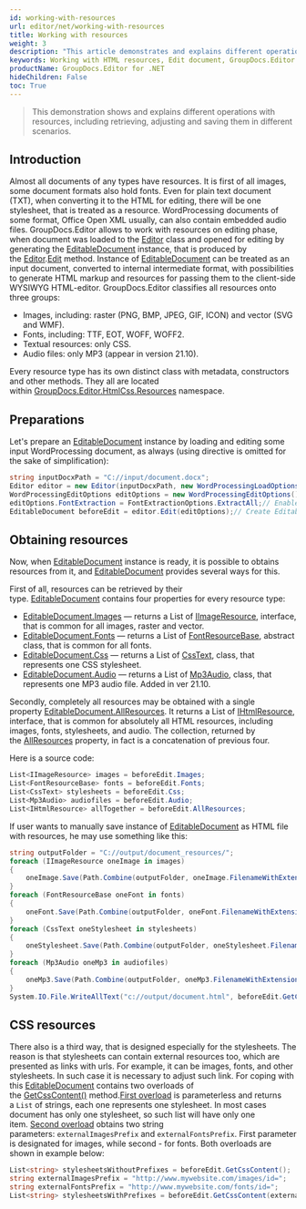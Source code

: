 ```yaml
---
id: working-with-resources
url: editor/net/working-with-resources
title: Working with resources
weight: 3
description: "This article demonstrates and explains different operations with resources, including retrieving, adjusting and saving them in different scenarios when editing documents with GroupDocs.Editor for .NET."
keywords: Working with HTML resources, Edit document, GroupDocs.Editor
productName: GroupDocs.Editor for .NET
hideChildren: False
toc: True
---
```

> This demonstration shows and explains different operations with resources, including retrieving, adjusting and saving them in different scenarios.

## Introduction

Almost all documents of any types have resources. It is first of all images, some document formats also hold fonts. Even for plain text document (TXT), when converting it to the HTML for editing, there will be one stylesheet, that is treated as a resource. WordProcessing documents of some format, Office Open XML usually, can also contain embedded audio files. GroupDocs.Editor allows to work with resources on editing phase, when document was loaded to the [Editor](https://reference.groupdocs.com/editor/net/groupdocs.editor/editor) class and opened for editing by generating the [EditableDocument](https://reference.groupdocs.com/editor/net/groupdocs.editor/editabledocument) instance, that is produced by the [Editor](https://reference.groupdocs.com/editor/net/groupdocs.editor/editor).[Edit](https://reference.groupdocs.com/editor/net/groupdocs.editor/editor/edit) method. Instance of [EditableDocument](https://reference.groupdocs.com/editor/net/groupdocs.editor/editabledocument) can be treated as an input document, converted to internal intermediate format, with possibilities to generate HTML markup and resources for passing them to the client-side WYSIWYG HTML-editor. GroupDocs.Editor classifies all resources onto three groups:

* Images, including: raster (PNG, BMP, JPEG, GIF, ICON) and vector (SVG and WMF).
* Fonts, including: TTF, EOT, WOFF, WOFF2.
* Textual resources: only CSS.
* Audio files: only MP3 (appear in version 21.10).

Every resource type has its own distinct class with metadata, constructors and other methods. They all are located within [GroupDocs.Editor.HtmlCss.Resources](https://reference.groupdocs.com/editor/net/groupdocs.editor.htmlcss.resources/) namespace.

## Preparations

Let's prepare an [EditableDocument](https://reference.groupdocs.com/editor/net/groupdocs.editor/editabledocument) instance by loading and editing some input WordProcessing document, as always (using directive is omitted for the sake of simplification):

```csharp
string inputDocxPath = "C://input/document.docx";
Editor editor = new Editor(inputDocxPath, new WordProcessingLoadOptions());
WordProcessingEditOptions editOptions = new WordProcessingEditOptions();
editOptions.FontExtraction = FontExtractionOptions.ExtractAll;// Enable max font extraction - ExtractAll
EditableDocument beforeEdit = editor.Edit(editOptions);// Create EditableDocument instance
```

## Obtaining resources

Now, when [EditableDocument](https://reference.groupdocs.com/editor/net/groupdocs.editor/editabledocument) instance is ready, it is possible to obtains resources from it, and [EditableDocument](https://reference.groupdocs.com/editor/net/groupdocs.editor/editabledocument) provides several ways for this.

First of all, resources can be retrieved by their type. [EditableDocument](https://reference.groupdocs.com/editor/net/groupdocs.editor/editabledocument) contains four properties for every resource type:

* [EditableDocument.Images](https://reference.groupdocs.com/editor/net/groupdocs.editor/editabledocument/images) — returns a List of [IImageResource](https://reference.groupdocs.com/editor/net/groupdocs.editor.htmlcss.resources.images/iimageresource), interface, that is common for all images, raster and vector.
* [EditableDocument.Fonts](https://reference.groupdocs.com/editor/net/groupdocs.editor/editabledocument/fonts) — returns a List of [FontResourceBase](https://reference.groupdocs.com/editor/net/groupdocs.editor.htmlcss.resources.fonts/fontresourcebase), abstract class, that is common for all fonts.
* [EditableDocument.Css](https://reference.groupdocs.com/editor/net/groupdocs.editor/editabledocument/css) — returns a List of [CssText](https://reference.groupdocs.com/editor/net/groupdocs.editor.htmlcss.resources.textual/csstext), class, that represents one CSS stylesheet.
* [EditableDocument.Audio]((https://reference.groupdocs.com/editor/net/groupdocs.editor/editabledocument/audio)) — returns a List of [Mp3Audio]((https://reference.groupdocs.com/editor/net/groupdocs.editor.htmlcss.resources.audio/mp3audio)), class, that represents one MP3 audio file. Added in ver 21.10.

Secondly, completely all resources may be obtained with a single property [EditableDocument.AllResources](https://reference.groupdocs.com/editor/net/groupdocs.editor/editabledocument/allresources). It returns a List of [IHtmlResource](https://reference.groupdocs.com/editor/net/groupdocs.editor.htmlcss.resources/ihtmlresource), interface, that is common for absolutely all HTML resources, including images, fonts, stylesheets, and audio. The collection, returned by the [AllResources](https://reference.groupdocs.com/editor/net/groupdocs.editor/editabledocument/allresources) property, in fact is a concatenation of previous four.

Here is a source code:

```csharp
List<IImageResource> images = beforeEdit.Images;
List<FontResourceBase> fonts = beforeEdit.Fonts;
List<CssText> stylesheets = beforeEdit.Css;
List<Mp3Audio> audiofiles = beforeEdit.Audio;
List<IHtmlResource> allTogether = beforeEdit.AllResources;
```

If user wants to manually save instance of [EditableDocument](https://reference.groupdocs.com/editor/net/groupdocs.editor/editabledocument) as HTML file with resources, he may use something like this:

```csharp
string outputFolder = "C://output/document_resources/";
foreach (IImageResource oneImage in images)
{
    oneImage.Save(Path.Combine(outputFolder, oneImage.FilenameWithExtension));
}
foreach (FontResourceBase oneFont in fonts)
{
    oneFont.Save(Path.Combine(outputFolder, oneFont.FilenameWithExtension));
}
foreach (CssText oneStylesheet in stylesheets)
{
    oneStylesheet.Save(Path.Combine(outputFolder, oneStylesheet.FilenameWithExtension));
}
foreach (Mp3Audio oneMp3 in audiofiles)
{
    oneMp3.Save(Path.Combine(outputFolder, oneMp3.FilenameWithExtension));
}
System.IO.File.WriteAllText("c://output/document.html", beforeEdit.GetContent());
```

## CSS resources

There also is a third way, that is designed especially for the stylesheets. The reason is that stylesheets can contain external resources too, which are presented as links with urls. For example, it can be images, fonts, and other stylesheets. In such case it is necessary to adjust such link. For coping with this [EditableDocument](https://reference.groupdocs.com/editor/net/groupdocs.editor/editabledocument) contains two overloads of the [GetCssContent()](https://reference.groupdocs.com/editor/net/groupdocs.editor/editabledocument/getcsscontent) method.[First overload](https://reference.groupdocs.com/editor/net/groupdocs.editor/editabledocument/getcsscontent) is parameterless and returns a `List` of strings, each one represents one stylesheet. In most cases document has only one stylesheet, so such list will have only one item. [Second overload](https://reference.groupdocs.com/editor/net/groupdocs.editor/editabledocument/getcsscontent/#getcsscontent_1) obtains two string parameters: `externalImagesPrefix` and `externalFontsPrefix`. First parameter is designated for images, while second - for fonts. Both overloads are shown in example below:

```csharp
List<string> stylesheetsWithoutPrefixes = beforeEdit.GetCssContent();
string externalImagesPrefix = "http://www.mywebsite.com/images/id=";
string externalFontsPrefix = "http://www.mywebsite.com/fonts/id=";
List<string> stylesheetsWithPrefixes = beforeEdit.GetCssContent(externalImagesPrefix, externalFontsPrefix);
```
